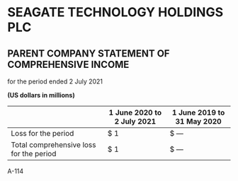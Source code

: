 # SEAGATE TECHNOLOGY HOLDINGS PLC
## PARENT COMPANY STATEMENT OF COMPREHENSIVE INCOME
for the period ended 2 July 2021

**(US dollars in millions)**

|                                      | 1 June 2020 to 2 July 2021 | 1 June 2019 to 31 May 2020 |
|--------------------------------------|---------------------------|----------------------------|
| Loss for the period                  | $ 1                       | $ —                        |
| Total comprehensive loss for the period | $ 1                       | $ —                        |

A-114